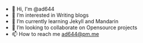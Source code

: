 - 👋 Hi, I'm @ad644
- 👀 I’m interested in Writing blogs
- 🌱 I’m currently learning Jekyll and Mandarin
- 💞️ I’m looking to collaborate on Opensource projects
- 📫 How to reach me ad644@pm.me

<!---
ad644/ad644 is a ✨ special ✨ repository because its `README.md` (this file) appears on your GitHub profile.
You can click the Preview link to take a look at your changes.
--->

